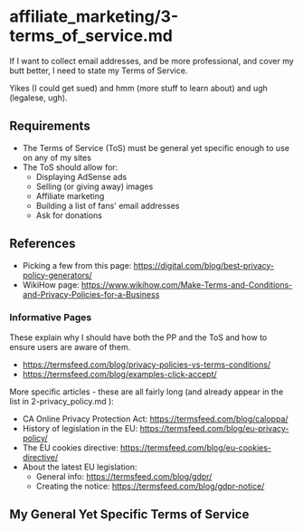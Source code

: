 
# affiliate_marketing/3-terms_of_service.md

If I want to collect email addresses, and be more professional, and cover my butt better,
I need to state my Terms of Service.

Yikes (I could get sued) and hmm (more stuff to learn about) and ugh (legalese, ugh).

## Requirements

- The Terms of Service (ToS) must be general yet specific enough to use on any of my sites
- The ToS should allow for:
  - Displaying AdSense ads
  - Selling (or giving away) images
  - Affiliate marketing
  - Building a list of fans' email addresses
  - Ask for donations

## References

- Picking a few from this page: https://digital.com/blog/best-privacy-policy-generators/
- WikiHow page: https://www.wikihow.com/Make-Terms-and-Conditions-and-Privacy-Policies-for-a-Business

### Informative Pages

These explain why I should have both the PP and the ToS and how to ensure users are aware of them.

- https://termsfeed.com/blog/privacy-policies-vs-terms-conditions/
- https://termsfeed.com/blog/examples-click-accept/

More specific articles - these are all fairly long (and already appear in the list in 2-privacy_policy.md ):

- CA Online Privacy Protection Act: https://termsfeed.com/blog/caloppa/
- History of legislation in the EU: https://termsfeed.com/blog/eu-privacy-policy/
- The EU cookies directive: https://termsfeed.com/blog/eu-cookies-directive/
- About the latest EU legislation:
  - General info: https://termsfeed.com/blog/gdpr/
  - Creating the notice: https://termsfeed.com/blog/gdpr-notice/

## My General Yet Specific Terms of Service



